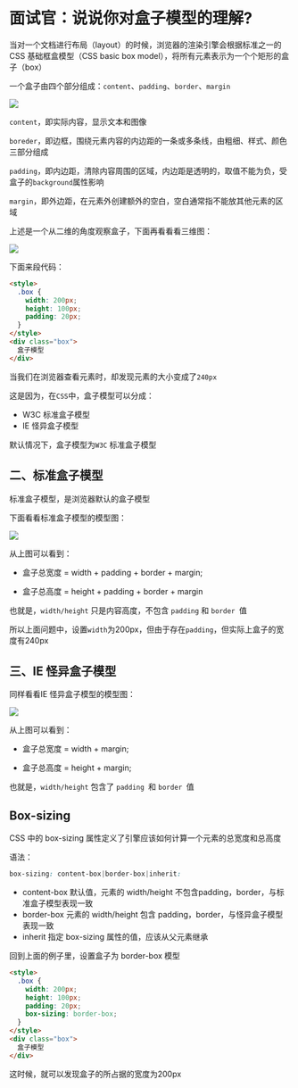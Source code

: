 # 面试官：说说你对盒子模型的理解?



当对一个文档进行布局（layout）的时候，浏览器的渲染引擎会根据标准之一的 CSS 基础框盒模型（CSS basic box model），将所有元素表示为一个个矩形的盒子（box）

一个盒子由四个部分组成：`content`、`padding`、`border`、`margin`

![](https://static.vue-js.com/976789a0-8f9b-11eb-85f6-6fac77c0c9b3.png)

`content`，即实际内容，显示文本和图像

`boreder`，即边框，围绕元素内容的内边距的一条或多条线，由粗细、样式、颜色三部分组成

`padding`，即内边距，清除内容周围的区域，内边距是透明的，取值不能为负，受盒子的`background`属性影响

`margin`，即外边距，在元素外创建额外的空白，空白通常指不能放其他元素的区域

上述是一个从二维的角度观察盒子，下面再看看看三维图：

 ![](https://static.vue-js.com/b2548b00-8f9b-11eb-ab90-d9ae814b240d.png)



下面来段代码：

```html
<style>
  .box {
    width: 200px;
    height: 100px;
    padding: 20px;
  }
</style>
<div class="box">
  盒子模型
</div>
```

当我们在浏览器查看元素时，却发现元素的大小变成了`240px`

这是因为，在`CSS`中，盒子模型可以分成：

- W3C 标准盒子模型
- IE 怪异盒子模型

默认情况下，盒子模型为`W3C` 标准盒子模型


## 二、标准盒子模型

标准盒子模型，是浏览器默认的盒子模型

下面看看标准盒子模型的模型图：

 ![](https://static.vue-js.com/c0e1d2e0-8f9b-11eb-85f6-6fac77c0c9b3.png)

从上图可以看到：

- 盒子总宽度 = width + padding + border + margin;

- 盒子总高度 = height + padding + border + margin

也就是，`width/height` 只是内容高度，不包含 `padding` 和 `border `值

所以上面问题中，设置`width`为200px，但由于存在`padding`，但实际上盒子的宽度有240px

## 三、IE 怪异盒子模型

同样看看IE 怪异盒子模型的模型图：

 ![](https://static.vue-js.com/cfbb3ef0-8f9b-11eb-ab90-d9ae814b240d.png)

从上图可以看到：

- 盒子总宽度 = width + margin;

- 盒子总高度 = height + margin;

也就是，`width/height` 包含了 `padding `和 `border `值

## Box-sizing

CSS 中的 box-sizing 属性定义了引擎应该如何计算一个元素的总宽度和总高度

语法：
```css
box-sizing: content-box|border-box|inherit:
```

- content-box 默认值，元素的 width/height 不包含padding，border，与标准盒子模型表现一致
- border-box 元素的 width/height 包含 padding，border，与怪异盒子模型表现一致
- inherit 指定 box-sizing 属性的值，应该从父元素继承

回到上面的例子里，设置盒子为 border-box 模型

```html
<style>
  .box {
    width: 200px;
    height: 100px;
    padding: 20px;
    box-sizing: border-box;
  }
</style>
<div class="box">
  盒子模型
</div>
```
这时候，就可以发现盒子的所占据的宽度为200px
